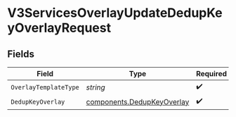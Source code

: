 # V3ServicesOverlayUpdateDedupKeyOverlayRequest


## Fields

| Field                                                                    | Type                                                                     | Required                                                                 | Description                                                              |
| ------------------------------------------------------------------------ | ------------------------------------------------------------------------ | ------------------------------------------------------------------------ | ------------------------------------------------------------------------ |
| `OverlayTemplateType`                                                    | *string*                                                                 | :heavy_check_mark:                                                       | N/A                                                                      |
| `DedupKeyOverlay`                                                        | [components.DedupKeyOverlay](../../models/components/dedupkeyoverlay.md) | :heavy_check_mark:                                                       | N/A                                                                      |